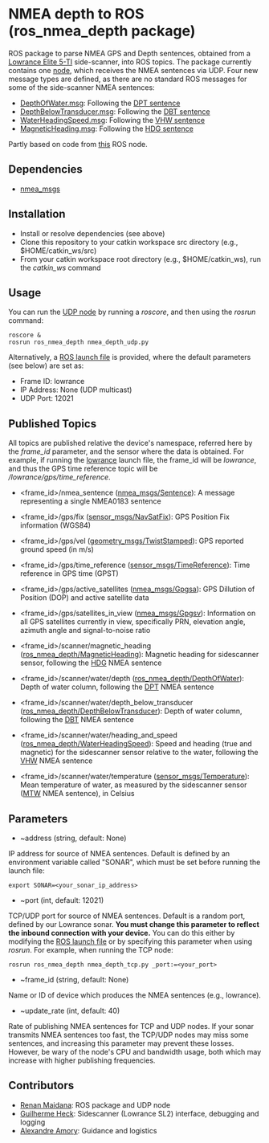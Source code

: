 # NMEA depth to ROS (ros_nmea_depth package)
ROS package to parse NMEA GPS and Depth sentences, obtained from a [Lowrance Elite 5-TI](https://www.lowrance.com/lowrance/type/fishfinders-chartplotters/elite-5-ti-no-xdcr) side-scanner, into ROS topics.
The package currently contains one [node](https://github.com/rgmaidana/nmea-depth/blob/master/scripts/nmea_depth_udp.py), which receives the NMEA sentences via UDP.
Four new message types are defined, as there are no standard ROS messages for some of the side-scanner NMEA sentences:

* [DepthOfWater.msg](https://github.com/rgmaidana/nmea-depth/blob/master/msg/DepthOfWater.msg): Following the [DPT sentence](https://gpsd.gitlab.io/gpsd/NMEA.html#_dpt_depth_of_water)
* [DepthBelowTransducer.msg](https://github.com/rgmaidana/nmea-depth/blob/master/msg/DepthBelowTransducer.msg): Following the [DBT sentence](https://gpsd.gitlab.io/gpsd/NMEA.html#_dbt_depth_below_transducer)
* [WaterHeadingSpeed.msg](https://github.com/disaster-robotics-proalertas/ros-nmea-depth/blob/additional_gps_scanner_sentences/msg/WaterHeadingSpeed.msg): Following the [VHW sentence](https://gpsd.gitlab.io/gpsd/NMEA.html#_vhw_water_speed_and_heading)
* [MagneticHeading.msg](https://github.com/disaster-robotics-proalertas/ros-nmea-depth/blob/additional_gps_scanner_sentences/msg/MagneticHeading.msg): Following the [HDG sentence](https://gpsd.gitlab.io/gpsd/NMEA.html#_hdg_heading_deviation_amp_variation)

Partly based on code from [this](https://github.com/rolker/seapath/blob/master/nodes/seapath_nmea_node.py) ROS node.

## Dependencies

* [nmea_msgs](http://wiki.ros.org/nmea_msgs)

## Installation

* Install or resolve dependencies (see above)
* Clone this repository to your catkin workspace src directory (e.g., $HOME/catkin_ws/src)
* From your catkin workspace root directory (e.g., $HOME/catkin_ws), run the *catkin_ws* command

## Usage

You can run the [UDP node](https://github.com/rgmaidana/nmea-depth/blob/master/scripts/nmea_depth_udp.py) by running a *roscore*, and then using the *rosrun* command:

```
roscore &
rosrun ros_nmea_depth nmea_depth_udp.py
```

Alternatively, a [ROS launch file](https://github.com/rgmaidana/nmea-depth/blob/master/launch/lowrance.launch) is provided, where the default parameters (see below) are set as:

* Frame ID: lowrance
* IP Address: None (UDP multicast)
* UDP Port: 12021

## Published Topics

All topics are published relative the device's namespace, referred here by the *frame_id* parameter, and the sensor where the data is obtained.
For example, if running the [lowrance](https://github.com/rgmaidana/nmea-depth/blob/master/launch/lowrance.launch) launch file, the frame_id will be *lowrance*, and thus the GPS time reference topic will be */lowrance/gps/time_reference*.

* <frame_id>/nmea_sentence ([nmea_msgs/Sentence](http://docs.ros.org/api/nmea_msgs/html/msg/Sentence.html)): A message representing a single NMEA0183 sentence

* <frame_id>/gps/fix ([sensor_msgs/NavSatFix](http://docs.ros.org/melodic/api/sensor_msgs/html/msg/NavSatFix.html)): GPS Position Fix information (WGS84)

* <frame_id>/gps/vel ([geometry_msgs/TwistStamped](http://docs.ros.org/melodic/api/geometry_msgs/html/msg/TwistStamped.html)): GPS reported ground speed (in m/s)

* <frame_id>/gps/time_reference ([sensor_msgs/TimeReference](http://docs.ros.org/melodic/api/sensor_msgs/html/msg/TimeReference.html)): Time reference in GPS time (GPST)

* <frame_id>/gps/active_satellites ([nmea_msgs/Gpgsa](http://docs.ros.org/api/nmea_msgs/html/msg/Gpgsa.html)): GPS Dillution of Position (DOP) and active satellite data

* <frame_id>/gps/satellites_in_view ([nmea_msgs/Gpgsv](http://docs.ros.org/api/nmea_msgs/html/msg/Gpgsv.html)): Information on all GPS satellites currently in view, specifically PRN, elevation angle, azimuth angle and signal-to-noise ratio

* <frame_id>/scanner/magnetic_heading ([ros_nmea_depth/MagneticHeading](https://github.com/disaster-robotics-proalertas/ros-nmea-depth/blob/additional_gps_scanner_sentences/msg/MagneticHeading.msg)): Magnetic heading for sidescanner sensor, following the [HDG](https://gpsd.gitlab.io/gpsd/NMEA.html#_hdg_heading_deviation_amp_variation) NMEA sentence

* <frame_id>/scanner/water/depth ([ros_nmea_depth/DepthOfWater](https://github.com/rgmaidana/nmea-depth/blob/master/msg/DepthOfWater.msg)): Depth of water column, following the [DPT](https://gpsd.gitlab.io/gpsd/NMEA.html#_dpt_depth_of_water) NMEA sentence

* <frame_id>/scanner/water/depth_below_transducer ([ros_nmea_depth/DepthBelowTransducer](https://github.com/rgmaidana/nmea-depth/blob/master/msg/DepthBelowTransducer.msg)): Depth of water column, following the [DBT](https://gpsd.gitlab.io/gpsd/NMEA.html#_dbt_depth_below_transducer) NMEA sentence

* <frame_id>/scanner/water/heading_and_speed ([ros_nmea_depth/WaterHeadingSpeed](https://github.com/disaster-robotics-proalertas/ros-nmea-depth/blob/additional_gps_scanner_sentences/msg/WaterHeadingSpeed.msg)): Speed and heading (true and magnetic) for the sidescanner sensor relative to the water, following the [VHW](https://gpsd.gitlab.io/gpsd/NMEA.html#_vhw_water_speed_and_heading) NMEA sentence

* <frame_id>/scanner/water/temperature ([sensor_msgs/Temperature](http://docs.ros.org/melodic/api/sensor_msgs/html/msg/Temperature.html)): Mean temperature of water, as measured by the sidescanner sensor ([MTW](https://gpsd.gitlab.io/gpsd/NMEA.html#_mtw_mean_temperature_of_water) NMEA sentence), in Celsius

## Parameters

* ~address (string, default: None)

IP address for source of NMEA sentences. Default is defined by an environment variable called "SONAR", which must be set before running the launch file:

```
export SONAR=<your_sonar_ip_address>
```

* ~port (int, default: 12021)

TCP/UDP port for source of NMEA sentences. Default is a random port, defined by our Lowrance sonar. **You must change this parameter to reflect the inbound connection with your device.** You can do this either by modifying the [ROS launch file](https://github.com/rgmaidana/nmea-depth/blob/master/launch/lowrance.launch) or by specifying this parameter when using *rosrun*. For example, when running the TCP node:

```
rosrun ros_nmea_depth nmea_depth_tcp.py _port:=<your_port>
```

* ~frame_id (string, default: None)

Name or ID of device which produces the NMEA sentences (e.g., lowrance).

* ~update_rate (int, default: 40)

Rate of publishing NMEA sentences for TCP and UDP nodes. If your sonar transmits NMEA sentences too fast, the TCP/UDP nodes may miss some sentences, and increasing this parameter may prevent these losses. However, be wary of the node's CPU and bandwidth usage, both which may increase with higher publishing frequencies.

## Contributors

* [Renan Maidana](https://github.com/rgmaidana): ROS package and UDP node
* [Guilherme Heck](https://github.com/heckgui): Sidescanner (Lowrance SL2) interface, debugging and logging
* [Alexandre Amory](https://github.com/amamory): Guidance and logistics
